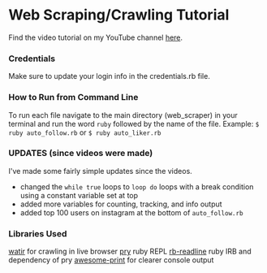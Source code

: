 # Web Scraping/Crawling Tutorial
Find the video tutorial on my YouTube channel [here](https://www.youtube.com/dvlpr).

### Credentials
Make sure to update your login info in the credentials.rb file.

### How to Run from Command Line
To run each file navigate to the main directory (web_scraper) in your terminal and run the word `ruby` followed by the name of the file. Example:
`$ ruby auto_follow.rb`
or
`$ ruby auto_liker.rb`

### UPDATES (since videos were made)
I've made some fairly simple updates since the videos.
- changed the `while true` loops to `loop do` loops with a break condition using a constant variable set at top
- added more variables for counting, tracking, and info output
- added top 100 users on instagram at the bottom of `auto_follow.rb`

### Libraries Used
[watir](https://github.com/watir/watir) for crawling in live browser
[pry](https://github.com/pry/pry) ruby REPL
[rb-readline](https://github.com/ConnorAtherton/rb-readline) ruby IRB and dependency of pry
[awesome-print](https://github.com/awesome-print/awesome_print) for clearer console output
